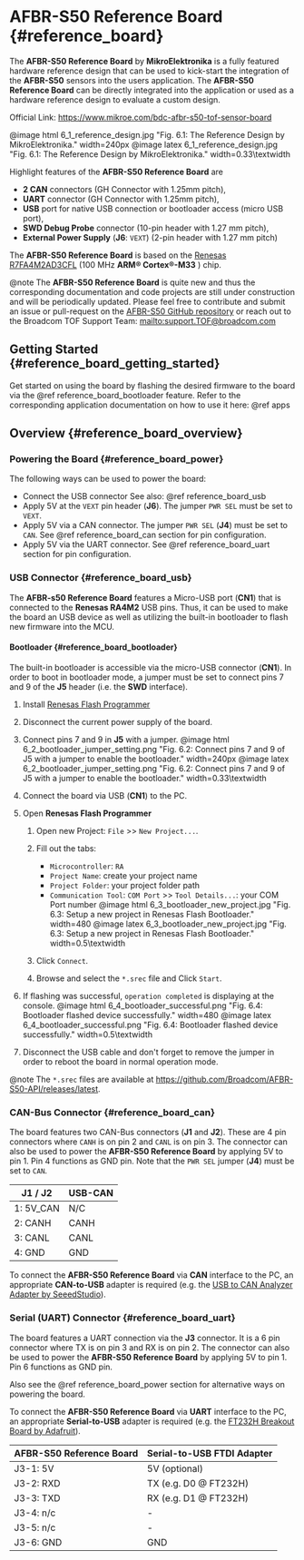 # AFBR-S50 Reference Board {#reference_board}

The **AFBR-S50 Reference Board** by **MikroElektronika** is a fully featured
hardware reference design that can be used to kick-start the integration of the
**AFBR-S50** sensors into the users application. The **AFBR-S50 Reference
Board** can be directly integrated into the application or used as a hardware
reference design to evaluate a custom design.

Official Link: https://www.mikroe.com/bdc-afbr-s50-tof-sensor-board

@image html 6_1_reference_design.jpg "Fig. 6.1: The Reference Design by MikroElektronika." width=240px
@image latex 6_1_reference_design.jpg "Fig. 6.1: The Reference Design by MikroElektronika." width=0.33\textwidth

Highlight features of the **AFBR-S50 Reference Board** are

-   **2 CAN** connectors (GH Connector with 1.25mm pitch),
-   **UART** connector (GH Connector with 1.25mm pitch),
-   **USB** port for native USB connection or bootloader access (micro USB port),
-   **SWD Debug Probe** connector (10-pin header with 1.27 mm pitch),
-   **External Power Supply** (**J6**: `VEXT`) (2-pin header with 1.27 mm pitch)

The **AFBR-S50 Reference Board** is based on the
[Renesas R7FA4M2AD3CFL](https://www.renesas.com/us/en/products/microcontrollers-microprocessors/ra-cortex-m-mcus/ra4m2-100mhz-arm-cortex-m33-trustzone-high-integration-lowest-active-power-consumption)
(100 MHz **ARM® Cortex®-M33** ) chip.

@note The **AFBR-S50 Reference Board** is quite new and thus the corresponding
documentation and code projects are still under construction and will be
periodically updated. Please feel free to contribute and submit an issue or
pull-request on the
[AFBR-S50 GitHub repository](https://github.com/Broadcom/AFBR-S50-API) or reach
out to the Broadcom TOF Support Team: <mailto:support.TOF@broadcom.com>

## Getting Started {#reference_board_getting_started}

Get started on using the board by flashing the desired firmware to the board
via the @ref reference_board_bootloader feature. Refer to the corresponding
application documentation on how to use it here: @ref apps

## Overview {#reference_board_overview}

### Powering the Board {#reference_board_power}

The following ways can be used to power the board:

-   Connect the USB connector See also: @ref reference_board_usb
-   Apply 5V at the `VEXT` pin header (**J6**). The jumper `PWR SEL` must be set
    to `VEXT`.
-   Apply 5V via a CAN connector. The jumper `PWR SEL` (**J4**) must be set to
    `CAN`. See @ref reference_board_can section for pin configuration.
-   Apply 5V via the UART connector. See @ref reference_board_uart section for
    pin configuration.

### USB Connector {#reference_board_usb}

The **AFBR-s50 Reference Board** features a Micro-USB port (**CN1**) that is
connected to the **Renesas RA4M2** USB pins. Thus, it can be used to make the
board an USB device as well as utilizing the built-in bootloader to flash new
firmware into the MCU.

#### Bootloader {#reference_board_bootloader}

The built-in bootloader is accessible via the micro-USB connector (**CN1**). In
order to boot in bootloader mode, a jumper must be set to connect pins 7 and 9
of the **J5** header (i.e. the **SWD** interface).

1.  Install
    [Renesas Flash Programmer](https://www.renesas.com/us/en/software-tool/renesas-flash-programmer-programming-gui)

2.  Disconnect the current power supply of the board.

3.  Connect pins 7 and 9 in **J5** with a jumper.
    @image html 6_2_bootloader_jumper_setting.png "Fig. 6.2: Connect pins 7 and 9 of J5 with a jumper to enable the bootloader." width=240px
    @image latex 6_2_bootloader_jumper_setting.png "Fig. 6.2: Connect pins 7 and 9 of J5 with a jumper to enable the bootloader." width=0.33\textwidth

4.  Connect the board via USB (**CN1**) to the PC.

5.  Open **Renesas Flash Programmer**

    1. Open new Project: `File` >> `New Project...`.
    2. Fill out the tabs:
        -   `Microcontroller`: `RA`
        -   `Project Name`: create your project name
        -   `Project Folder`: your project folder path
        -   `Communication Tool`: `COM Port` >> `Tool Details...`: your COM Port number
        @image html 6_3_bootloader_new_project.jpg "Fig. 6.3: Setup a new project in Renesas Flash Bootloader." width=480
        @image latex 6_3_bootloader_new_project.jpg "Fig. 6.3: Setup a new project in Renesas Flash Bootloader." width=0.5\textwidth

    3. Click `Connect`.
    4. Browse and select the `*.srec` file and Click `Start`.

6.  If flashing was successful, `operation completed` is displaying at the
    console.
    @image html 6_4_bootloader_successful.png "Fig. 6.4: Bootloader flashed device successfully." width=480
    @image latex 6_4_bootloader_successful.png "Fig. 6.4: Bootloader flashed device successfully." width=0.5\textwidth

7.  Disconnect the USB cable and don't forget to remove the jumper in order to
    reboot the board in normal operation mode.

@note The `*.srec` files are available at
https://github.com/Broadcom/AFBR-S50-API/releases/latest.

### CAN-Bus Connector {#reference_board_can}

The board features two CAN-Bus connectors (**J1** and **J2**). These are 4 pin
connectors where `CANH` is on pin 2 and `CANL` is on pin 3. The connector can
also be used to power the **AFBR-S50 Reference Board** by applying 5V to pin 1.
Pin 4 functions as GND pin. Note that the `PWR SEL` jumper (**J4**) must be set
to `CAN`.

| J1 / J2   | USB-CAN |
| --------- | ------- |
| 1: 5V_CAN | N/C     |
| 2: CANH   | CANH    |
| 3: CANL   | CANL    |
| 4: GND    | GND     |

To connect the **AFBR-S50 Reference Board** via **CAN** interface to the PC, an
appropriate **CAN-to-USB** adapter is required (e.g. the
[USB to CAN Analyzer Adapter by SeeedStudio](https://www.seeedstudio.com/USB-CAN-Analyzer-p-2888.html)).

### Serial (UART) Connector {#reference_board_uart}

The board features a UART connection via the **J3** connector. It is a 6 pin
connector where TX is on pin 3 and RX is on pin 2. The connector can also be
used to power the **AFBR-S50 Reference Board** by applying 5V to pin 1. Pin 6
functions as GND pin.

Also see the @ref reference_board_power section for alternative ways on powering
the board.

To connect the **AFBR-S50 Reference Board** via **UART** interface to the PC, an
appropriate **Serial-to-USB** adapter is required (e.g. the
[FT232H Breakout Board by Adafruit](https://learn.adafruit.com/adafruit-ft232h-breakout)).

| AFBR-S50 Reference Board | Serial-to-USB FTDI Adapter |
| ------------------------ | -------------------------- |
| J3-1: 5V                 | 5V (optional)              |
| J3-2: RXD                | TX (e.g. D0 @ FT232H)      |
| J3-3: TXD                | RX (e.g. D1 @ FT232H)      |
| J3-4: n/c                | -                          |
| J3-5: n/c                | -                          |
| J3-6: GND                | GND                        |
